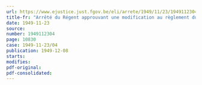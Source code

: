 ```yaml
---
url: https://www.ejustice.just.fgov.be/eli/arrete/1949/11/23/1949112304/justel
title-fr: "Arrêté du Régent approuvant une modification au règlement du port de Zeebrugge, du canal maritime et des bassins de Bruges"
date: 1949-11-23
source:
number: 1949112304
page: 10830
case: 1949-11-23/04
publication: 1949-12-08
starts:
modifies:
pdf-original:
pdf-consolidated:
---
```


